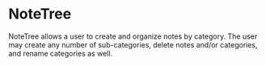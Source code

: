 # NoteTree
NoteTree allows a user to create and organize notes by category. The user may create any number of sub-categories, delete notes and/or categories, and rename categories as well.
